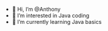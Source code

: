 - 👋 Hi, I’m @Anthony
- 👀 I’m interested in Java coding
- 🌱 I’m currently learning Java basics


<!---
AnthonyRaju07/AnthonyRaju07 is a ✨ special ✨ repository because its `README.md` (this file) appears on your GitHub profile.
You can click the Preview link to take a look at your changes.
--->

